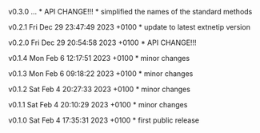 v0.3.0 ...
    * API CHANGE!!!
    * simplified the names of the standard methods

v0.2.1 Fri Dec 29 23:47:49 2023 +0100
    * update to latest extnetip version

v0.2.0 Fri Dec 29 20:54:58 2023 +0100
    * API CHANGE!!!

v0.1.4 Mon Feb 6 12:17:51 2023 +0100
    * minor changes

v0.1.3 Mon Feb 6 09:18:22 2023 +0100
    * minor changes

v0.1.2 Sat Feb 4 20:27:33 2023 +0100
    * minor changes

v0.1.1 Sat Feb 4 20:10:29 2023 +0100
    * minor changes

v0.1.0 Sat Feb 4 17:35:31 2023 +0100
    * first public release
